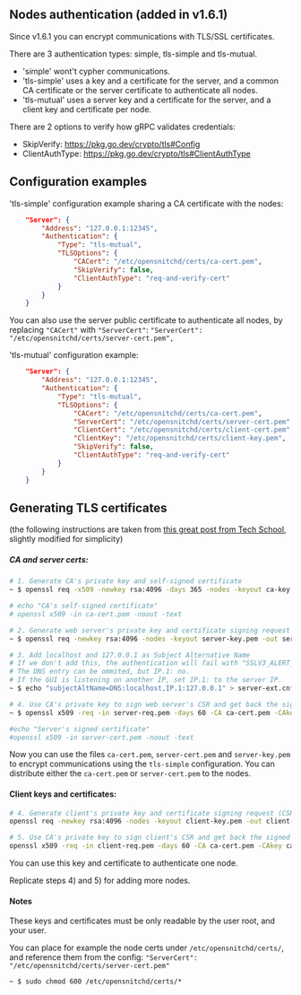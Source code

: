 ## Nodes authentication (added in v1.6.1)

Since v1.6.1 you can encrypt communications with TLS/SSL certificates.

There are 3 authentication types: simple, tls-simple and tls-mutual.

 - 'simple' wont't cypher communications.
 - 'tls-simple' uses a key and a certificate for the server, and a
   common CA certificate or the server certificate to authenticate all
   nodes.
 - 'tls-mutual' uses a server key and a certificate for the server, and a
   client key and certificate per node.

There are 2 options to verify how gRPC validates credentials:
 - SkipVerify: https://pkg.go.dev/crypto/tls#Config
 - ClientAuthType: https://pkg.go.dev/crypto/tls#ClientAuthType


## Configuration examples

'tls-simple' configuration example sharing a CA certificate with the nodes:
```json
    "Server": {
        "Address": "127.0.0.1:12345",
        "Authentication": {
            "Type": "tls-mutual",
            "TLSOptions": {
                "CACert": "/etc/opensnitchd/certs/ca-cert.pem",
                "SkipVerify": false,
                "ClientAuthType": "req-and-verify-cert"
            }
        }
    }
```

You can also use the server public certificate to authenticate all nodes, by replacing `"CACert"` with `"ServerCert"`:
    `"ServerCert": "/etc/opensnitchd/certs/server-cert.pem",`
 
'tls-mutual' configuration example:
```json
    "Server": {
        "Address": "127.0.0.1:12345",
        "Authentication": {
            "Type": "tls-mutual",
            "TLSOptions": {
                "CACert": "/etc/opensnitchd/certs/ca-cert.pem",
                "ServerCert": "/etc/opensnitchd/certs/server-cert.pem",
                "ClientCert": "/etc/opensnitchd/certs/client-cert.pem",
                "ClientKey": "/etc/opensnitchd/certs/client-key.pem",
                "SkipVerify": false,
                "ClientAuthType": "req-and-verify-cert"
            }
        }
    }
 ```

## Generating TLS certificates
(the following instructions are taken from [this great post from Tech School](https://dev.to/techschoolguru/how-to-secure-grpc-connection-with-ssl-tls-in-go-4ph), slightly modified for simplicity)

##### CA and server certs:
```bash
# 1. Generate CA's private key and self-signed certificate
~ $ openssl req -x509 -newkey rsa:4096 -days 365 -nodes -keyout ca-key.pem -out ca-cert.pem  -subj "/CN=localhost"

# echo "CA's self-signed certificate"
# openssl x509 -in ca-cert.pem -noout -text

# 2. Generate web server's private key and certificate signing request (CSR)
~ $ openssl req -newkey rsa:4096 -nodes -keyout server-key.pem -out server-req.pem  -subj "/CN=localhost"

# 3. Add localhost and 127.0.0.1 as Subject Alternative Name
# If we don't add this, the authentication will fail with "SSLV3_ALERT_BAD_CERTIFICATE".
# The DNS entry can be ommited, but IP.1: no.
# If the GUI is listening on another IP, set IP.1: to the server IP.
~ $ echo "subjectAltName=DNS:localhost,IP.1:127.0.0.1" > server-ext.cnf

# 4. Use CA's private key to sign web server's CSR and get back the signed certificate
~ $ openssl x509 -req -in server-req.pem -days 60 -CA ca-cert.pem -CAkey ca-key.pem -CAcreateserial -out server-cert.pem -extfile server-ext.cnf

#echo "Server's signed certificate"
#openssl x509 -in server-cert.pem -noout -text
```

Now you can use the files `ca-cert.pem`, `server-cert.pem` and `server-key.pem` to encrypt communications using the `tls-simple` configuration.
You can distribute either the `ca-cert.pem` or `server-cert.pem` to the nodes.

#### Client keys and certificates:
```bash
# 4. Generate client's private key and certificate signing request (CSR)
openssl req -newkey rsa:4096 -nodes -keyout client-key.pem -out client-req.pem -subj "/CN=client1"

# 5. Use CA's private key to sign client's CSR and get back the signed certificate
openssl x509 -req -in client-req.pem -days 60 -CA ca-cert.pem -CAkey ca-key.pem -CAcreateserial -out client-cert.pem
```

You can use this key and certificate to authenticate one node.

Replicate steps 4) and 5) for adding more nodes.

#### Notes

These keys and certificates must be only readable by the user root, and your user.

You can place for example the node certs under `/etc/opensnitchd/certs/`, and reference them from the config:
  `"ServerCert": "/etc/opensnitchd/certs/server-cert.pem"`

`~ $ sudo chmod 600 /etc/opensnitchd/certs/*`
